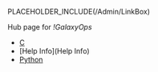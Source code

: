 PLACEHOLDER_INCLUDE(/Admin/LinkBox)

Hub page for *!GalaxyOps*

* [C](C)
* [Help Info](Help Info)
* [Python](Python)

